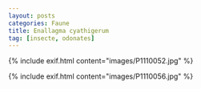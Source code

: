 ```yaml
---
layout: posts
categories: Faune
title: Enallagma cyathigerum
tag: [insecte, odonates]
---
```

{% include exif.html content="images/P1110052.jpg" %}

{% include exif.html content="images/P1110056.jpg" %}